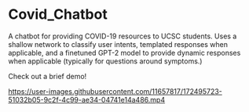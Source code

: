 # Covid_Chatbot

A chatbot for providing COVID-19 resources to UCSC students. Uses a shallow network to classify user intents, templated responses when applicable, and a finetuned GPT-2 model to provide dynamic responses when applicable (typically for questions around symptoms.)


Check out a brief demo!




https://user-images.githubusercontent.com/11657817/172495723-51032b05-9c2f-4c99-ae34-04741e14a486.mp4


